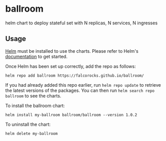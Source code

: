 # ballroom
helm chart to deploy stateful set with N replicas, N services, N ingresses

## Usage

[Helm](https://helm.sh) must be installed to use the charts.  Please refer to
Helm's [documentation](https://helm.sh/docs) to get started.

Once Helm has been set up correctly, add the repo as follows:

`helm repo add ballroom https://falcorocks.github.io/ballroom/`

If you had already added this repo earlier, run `helm repo update` to retrieve
the latest versions of the packages.  You can then run `helm search repo
ballroom` to see the charts.

To install the ballroom chart:

`helm install my-ballroom ballroom/ballroom --version 1.0.2`

To uninstall the chart:

`helm delete my-ballroom`
